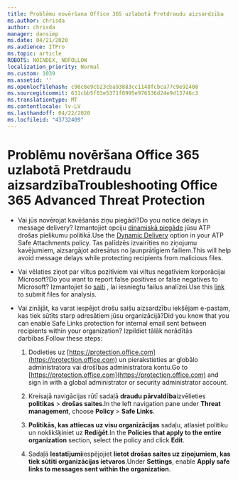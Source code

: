 ```yaml
---
title: Problēmu novēršana Office 365 uzlabotā Pretdraudu aizsardzība
ms.author: chrisda
author: chrisda
manager: dansimp
ms.date: 04/21/2020
ms.audience: ITPro
ms.topic: article
ROBOTS: NOINDEX, NOFOLLOW
localization_priority: Normal
ms.custom: 1039
ms.assetid: ''
ms.openlocfilehash: c90c8e9cb23cba93883cc1148fcbca77c9e92408
ms.sourcegitcommit: 631cbb5f03e5371f0995e976536d24e9d13746c3
ms.translationtype: MT
ms.contentlocale: lv-LV
ms.lasthandoff: 04/22/2020
ms.locfileid: "43732409"
---
```

# <a name="troubleshooting-office-365-advanced-threat-protection"></a><span data-ttu-id="db68c-102">Problēmu novēršana Office 365 uzlabotā Pretdraudu aizsardzība</span><span class="sxs-lookup"><span data-stu-id="db68c-102">Troubleshooting Office 365 Advanced Threat Protection</span></span>

- <span data-ttu-id="db68c-103">Vai jūs novērojat kavēšanās ziņu piegādi?</span><span class="sxs-lookup"><span data-stu-id="db68c-103">Do you notice delays in message delivery?</span></span> <span data-ttu-id="db68c-104">Izmantojiet opciju [dinamiskā piegāde](https://docs.microsoft.com/office365/securitycompliance/dynamic-delivery-and-previewing) jūsu ATP drošas pielikumu politikā.</span><span class="sxs-lookup"><span data-stu-id="db68c-104">Use the [Dynamic Delivery](https://docs.microsoft.com/office365/securitycompliance/dynamic-delivery-and-previewing) option in your ATP Safe Attachments policy.</span></span> <span data-ttu-id="db68c-105">Tas palīdzēs izvairīties no ziņojumu kavējumiem, aizsargājot adresātus no ļaunprātīgiem failiem.</span><span class="sxs-lookup"><span data-stu-id="db68c-105">This will help avoid message delays while protecting recipients from malicious files.</span></span>

- <span data-ttu-id="db68c-106">Vai vēlaties ziņot par viltus pozitīviem vai viltus negatīviem korporācijai Microsoft?</span><span class="sxs-lookup"><span data-stu-id="db68c-106">Do you want to report false positives or false negatives to Microsoft?</span></span> <span data-ttu-id="db68c-107">Izmantojiet šo [saiti](https://www.microsoft.com/wdsi/filesubmission/) , lai iesniegtu failus analīzei.</span><span class="sxs-lookup"><span data-stu-id="db68c-107">Use this [link](https://www.microsoft.com/wdsi/filesubmission/) to submit files for analysis.</span></span>

- <span data-ttu-id="db68c-108">Vai zinājāt, ka varat iespējot drošu saišu aizsardzību iekšējam e-pastam, kas tiek sūtīts starp adresātiem jūsu organizācijā?</span><span class="sxs-lookup"><span data-stu-id="db68c-108">Did you know that you can enable Safe Links protection for internal email sent between recipients within your organization?</span></span> <span data-ttu-id="db68c-109">Izpildiet tālāk norādītās darbības.</span><span class="sxs-lookup"><span data-stu-id="db68c-109">Follow these steps:</span></span>

  1. <span data-ttu-id="db68c-110">Dodieties uz [https://protection.office.com](https://protection.office.com) un pierakstieties ar globālo administratora vai drošības administratora kontu.</span><span class="sxs-lookup"><span data-stu-id="db68c-110">Go to [https://protection.office.com](https://protection.office.com) and sign in with a global administrator or security administrator account.</span></span>

  2. <span data-ttu-id="db68c-111">Kreisajā navigācijas rūtī sadaļā **draudu pārvaldība**izvēlieties **politikas** \> **drošas saites**.</span><span class="sxs-lookup"><span data-stu-id="db68c-111">In the left navigation pane under **Threat management**, choose **Policy** \> **Safe Links**.</span></span>

  3. <span data-ttu-id="db68c-112">**Politikās, kas attiecas uz visu organizācijas** sadaļu, atlasiet politiku un noklikšķiniet uz **Rediģēt**.</span><span class="sxs-lookup"><span data-stu-id="db68c-112">In the **Policies that apply to the entire organization** section, select the policy and click **Edit**.</span></span>

  4. <span data-ttu-id="db68c-113">Sadaļā **Iestatījumi**iespējojiet **lietot drošas saites uz ziņojumiem, kas tiek sūtīti organizācijas ietvaros**.</span><span class="sxs-lookup"><span data-stu-id="db68c-113">Under **Settings**, enable **Apply safe links to messages sent within the organization**.</span></span>
